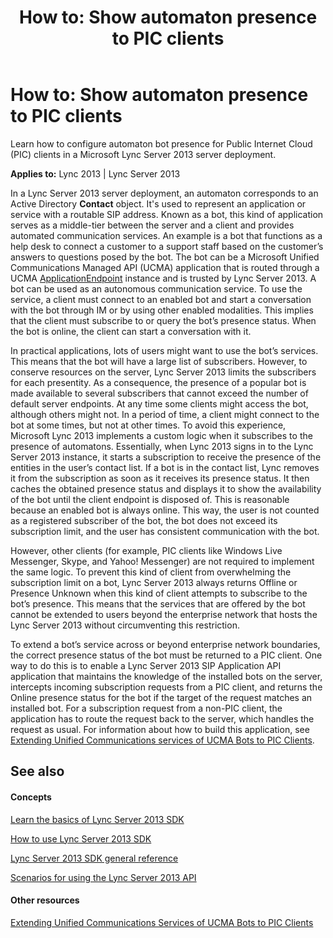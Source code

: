 ﻿---
title: 'How to: Show automaton presence to PIC clients'
TOCTitle: 'How to: Show automaton presence to PIC clients'
ms:assetid: 191ab030-24e6-4cec-86ea-f4edc57f5b6d
ms:mtpsurl: https://msdn.microsoft.com/library/Dn439075(v=office.15)
ms:contentKeyID: 57096234
ms.date: 07/24/2014
mtps_version: v=office.15
---

# How to: Show automaton presence to PIC clients

Learn how to configure automaton bot presence for Public Internet Cloud (PIC) clients in a Microsoft Lync Server 2013 server deployment.


**Applies to:** Lync 2013 | Lync Server 2013

In a Lync Server 2013 server deployment, an automaton corresponds to an Active Directory **Contact** object. It's used to represent an application or service with a routable SIP address. Known as a bot, this kind of application serves as a middle-tier between the server and a client and provides automated communication services. An example is a bot that functions as a help desk to connect a customer to a support staff based on the customer’s answers to questions posed by the bot. The bot can be a Microsoft Unified Communications Managed API (UCMA) application that is routed through a UCMA [ApplicationEndpoint](https://msdn.microsoft.com/library/hh384825\(v=office.15\)) instance and is trusted by Lync Server 2013. A bot can be used as an autonomous communication service. To use the service, a client must connect to an enabled bot and start a conversation with the bot through IM or by using other enabled modalities. This implies that the client must subscribe to or query the bot’s presence status. When the bot is online, the client can start a conversation with it.

In practical applications, lots of users might want to use the bot’s services. This means that the bot will have a large list of subscribers. However, to conserve resources on the server, Lync Server 2013 limits the subscribers for each presentity. As a consequence, the presence of a popular bot is made available to several subscribers that cannot exceed the number of default server endpoints. At any time some clients might access the bot, although others might not. In a period of time, a client might connect to the bot at some times, but not at other times. To avoid this experience, Microsoft Lync 2013 implements a custom logic when it subscribes to the presence of automatons. Essentially, when Lync 2013 signs in to the Lync Server 2013 instance, it starts a subscription to receive the presence of the entities in the user’s contact list. If a bot is in the contact list, Lync removes it from the subscription as soon as it receives its presence status. It then caches the obtained presence status and displays it to show the availability of the bot until the client endpoint is disposed of. This is reasonable because an enabled bot is always online. This way, the user is not counted as a registered subscriber of the bot, the bot does not exceed its subscription limit, and the user has consistent communication with the bot.

However, other clients (for example, PIC clients like Windows Live Messenger, Skype, and Yahoo\! Messenger) are not required to implement the same logic. To prevent this kind of client from overwhelming the subscription limit on a bot, Lync Server 2013 always returns Offline or Presence Unknown when this kind of client attempts to subscribe to the bot’s presence. This means that the services that are offered by the bot cannot be extended to users beyond the enterprise network that hosts the Lync Server 2013 without circumventing this restriction.

To extend a bot’s service across or beyond enterprise network boundaries, the correct presence status of the bot must be returned to a PIC client. One way to do this is to enable a Lync Server 2013 SIP Application API application that maintains the knowledge of the installed bots on the server, intercepts incoming subscription requests from a PIC client, and returns the Online presence status for the bot if the target of the request matches an installed bot. For a subscription request from a non-PIC client, the application has to route the request back to the server, which handles the request as usual. For information about how to build this application, see [Extending Unified Communications services of UCMA Bots to PIC Clients](http://msdn.microsoft.com/library/jj128288).

## See also

#### Concepts

[Learn the basics of Lync Server 2013 SDK](learn-the-basics-of-lync-server-2013-sdk.md)

[How to use Lync Server 2013 SDK](how-to-use-lync-server-2013-sdk.md)

[Lync Server 2013 SDK general reference](lync-server-2013-sdk-general-reference.md)

[Scenarios for using the Lync Server 2013 API](scenarios-for-using-the-lync-server-2013-api.md)

#### Other resources

[Extending Unified Communications Services of UCMA Bots to PIC Clients](http://msdn.microsoft.com/library/jj128288)

